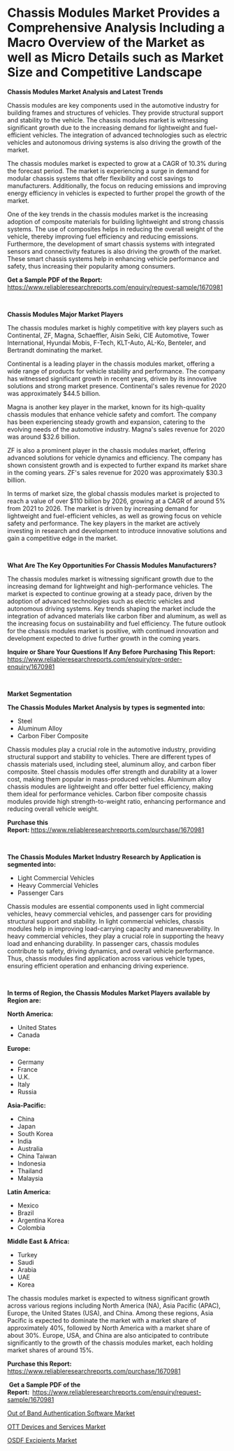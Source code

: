 <p><h1>Chassis Modules Market Provides a Comprehensive Analysis Including a Macro Overview of the Market as well as Micro Details such as Market Size and Competitive Landscape</h1></p><p><strong>Chassis Modules Market Analysis and Latest Trends</strong></p>
<p><p>Chassis modules are key components used in the automotive industry for building frames and structures of vehicles. They provide structural support and stability to the vehicle. The chassis modules market is witnessing significant growth due to the increasing demand for lightweight and fuel-efficient vehicles. The integration of advanced technologies such as electric vehicles and autonomous driving systems is also driving the growth of the market.</p><p>The chassis modules market is expected to grow at a CAGR of 10.3% during the forecast period. The market is experiencing a surge in demand for modular chassis systems that offer flexibility and cost savings to manufacturers. Additionally, the focus on reducing emissions and improving energy efficiency in vehicles is expected to further propel the growth of the market.</p><p>One of the key trends in the chassis modules market is the increasing adoption of composite materials for building lightweight and strong chassis systems. The use of composites helps in reducing the overall weight of the vehicle, thereby improving fuel efficiency and reducing emissions. Furthermore, the development of smart chassis systems with integrated sensors and connectivity features is also driving the growth of the market. These smart chassis systems help in enhancing vehicle performance and safety, thus increasing their popularity among consumers.</p></p>
<p><strong>Get a Sample PDF of the Report:&nbsp;</strong> <a href="https://www.reliableresearchreports.com/enquiry/request-sample/1670981">https://www.reliableresearchreports.com/enquiry/request-sample/1670981</a></p>
<p>&nbsp;</p>
<p><strong>Chassis Modules Major Market Players</strong></p>
<p><p>The chassis modules market is highly competitive with key players such as Continental, ZF, Magna, Schaeffler, Aisin Seiki, CIE Automotive, Tower International, Hyundai Mobis, F-Tech, KLT-Auto, AL-Ko, Benteler, and Bertrandt dominating the market.</p><p>Continental is a leading player in the chassis modules market, offering a wide range of products for vehicle stability and performance. The company has witnessed significant growth in recent years, driven by its innovative solutions and strong market presence. Continental's sales revenue for 2020 was approximately $44.5 billion.</p><p>Magna is another key player in the market, known for its high-quality chassis modules that enhance vehicle safety and comfort. The company has been experiencing steady growth and expansion, catering to the evolving needs of the automotive industry. Magna's sales revenue for 2020 was around $32.6 billion.</p><p>ZF is also a prominent player in the chassis modules market, offering advanced solutions for vehicle dynamics and efficiency. The company has shown consistent growth and is expected to further expand its market share in the coming years. ZF's sales revenue for 2020 was approximately $30.3 billion.</p><p>In terms of market size, the global chassis modules market is projected to reach a value of over $110 billion by 2026, growing at a CAGR of around 5% from 2021 to 2026. The market is driven by increasing demand for lightweight and fuel-efficient vehicles, as well as growing focus on vehicle safety and performance. The key players in the market are actively investing in research and development to introduce innovative solutions and gain a competitive edge in the market.</p></p>
<p>&nbsp;</p>
<p><strong>What Are The Key Opportunities For Chassis Modules Manufacturers?</strong></p>
<p><p>The chassis modules market is witnessing significant growth due to the increasing demand for lightweight and high-performance vehicles. The market is expected to continue growing at a steady pace, driven by the adoption of advanced technologies such as electric vehicles and autonomous driving systems. Key trends shaping the market include the integration of advanced materials like carbon fiber and aluminum, as well as the increasing focus on sustainability and fuel efficiency. The future outlook for the chassis modules market is positive, with continued innovation and development expected to drive further growth in the coming years.</p></p>
<p><strong>Inquire or Share Your Questions If Any Before Purchasing This Report:</strong> <a href="https://www.reliableresearchreports.com/enquiry/pre-order-enquiry/1670981">https://www.reliableresearchreports.com/enquiry/pre-order-enquiry/1670981</a></p>
<p>&nbsp;</p>
<p><strong>Market Segmentation</strong></p>
<p><strong>The Chassis Modules Market Analysis by types is segmented into:</strong></p>
<p><ul><li>Steel</li><li>Aluminum Alloy</li><li>Carbon Fiber Composite</li></ul></p>
<p><p>Chassis modules play a crucial role in the automotive industry, providing structural support and stability to vehicles. There are different types of chassis materials used, including steel, aluminum alloy, and carbon fiber composite. Steel chassis modules offer strength and durability at a lower cost, making them popular in mass-produced vehicles. Aluminum alloy chassis modules are lightweight and offer better fuel efficiency, making them ideal for performance vehicles. Carbon fiber composite chassis modules provide high strength-to-weight ratio, enhancing performance and reducing overall vehicle weight.</p></p>
<p><strong>Purchase this Report:&nbsp;</strong><a href="https://www.reliableresearchreports.com/purchase/1670981">https://www.reliableresearchreports.com/purchase/1670981</a></p>
<p>&nbsp;</p>
<p><strong>The Chassis Modules Market Industry Research by Application is segmented into:</strong></p>
<p><ul><li>Light Commercial Vehicles</li><li>Heavy Commercial Vehicles</li><li>Passenger Cars</li></ul></p>
<p><p>Chassis modules are essential components used in light commercial vehicles, heavy commercial vehicles, and passenger cars for providing structural support and stability. In light commercial vehicles, chassis modules help in improving load-carrying capacity and maneuverability. In heavy commercial vehicles, they play a crucial role in supporting the heavy load and enhancing durability. In passenger cars, chassis modules contribute to safety, driving dynamics, and overall vehicle performance. Thus, chassis modules find application across various vehicle types, ensuring efficient operation and enhancing driving experience.</p></p>
<p>&nbsp;</p>
<p><strong>In terms of Region, the Chassis Modules Market Players available by Region are:</strong></p>
<p>
    <p> <strong> North America: </strong>
        <ul>
            <li>United States</li>
            <li>Canada</li>
        </ul>
        </p> 
    <p> <strong> Europe: </strong>
        <ul>
            <li>Germany</li>
            <li>France</li>
            <li>U.K.</li>
            <li>Italy</li>
            <li>Russia</li>
        </ul>
        </p> 
    <p> <strong> Asia-Pacific: </strong>
        <ul>
            <li>China</li>
            <li>Japan</li>
            <li>South Korea</li>
            <li>India</li>
            <li>Australia</li>
            <li>China Taiwan</li>
            <li>Indonesia</li>
            <li>Thailand</li>
            <li>Malaysia</li>
        </ul>
        </p> 
    <p> <strong> Latin America: </strong>
        <ul>
            <li>Mexico</li>
            <li>Brazil</li>
            <li>Argentina Korea</li>
            <li>Colombia</li>
        </ul>
        </p> 
    <p> <strong> Middle East & Africa: </strong>
        <ul>
            <li>Turkey</li>
            <li>Saudi</li>
            <li>Arabia</li>
            <li>UAE</li>
            <li>Korea</li>
        </ul>
    </p>
    </p>
<p><p>The chassis modules market is expected to witness significant growth across various regions including North America (NA), Asia Pacific (APAC), Europe, the United States (USA), and China. Among these regions, Asia Pacific is expected to dominate the market with a market share of approximately 40%, followed by North America with a market share of about 30%. Europe, USA, and China are also anticipated to contribute significantly to the growth of the chassis modules market, each holding market shares of around 15%.</p></p>
<p><strong>Purchase this Report: </strong><a href="https://www.reliableresearchreports.com/purchase/1670981">https://www.reliableresearchreports.com/purchase/1670981</a></p>
<p>&nbsp;<strong>Get a Sample PDF of the Report:&nbsp;&nbsp;</strong><a href="https://www.reliableresearchreports.com/enquiry/request-sample/1670981">https://www.reliableresearchreports.com/enquiry/request-sample/1670981</a></p>
<p><strong></strong></p>
<p><p><a href="https://view.publitas.com/reportprime-1/out-of-band-authentication-software-market-provides-detailed-segmentation-of-this-market-based-on-type-application-and-region-and-forecast-for-the-period-from-2023-2030/">Out of Band Authentication Software Market</a></p><p><a href="https://view.publitas.com/reportprime-1/ott-devices-and-services-market-offers-provide-insightful-data-for-the-time-period-from-2023-to-2030-and-also-provide-analysis-based-on-application-type-and-region/">OTT Devices and Services Market</a></p><p><a href="https://view.publitas.com/reportprime-1/osdf-excipients-market-size-growth-outlook-from-2023-to-2030-projecting-at-markets-trends-analysis-by-application-regional-outlook-and-revenue/">OSDF Excipients Market</a></p></p>